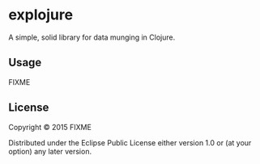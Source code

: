# explojure

A simple, solid library for data munging in Clojure.

## Usage

FIXME

## License

Copyright © 2015 FIXME

Distributed under the Eclipse Public License either version 1.0 or (at
your option) any later version.
